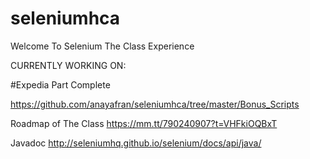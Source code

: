 # seleniumhca
Welcome To Selenium The Class Experience

CURRENTLY WORKING ON: 


#Expedia Part Complete

https://github.com/anayafran/seleniumhca/tree/master/Bonus_Scripts

Roadmap of The Class
https://mm.tt/790240907?t=VHFkiOQBxT

Javadoc 
http://seleniumhq.github.io/selenium/docs/api/java/
